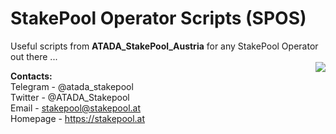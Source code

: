 # StakePool Operator Scripts (SPOS)

Useful scripts from **ATADA_StakePool_Austria** for any StakePool Operator out there ...<br>
<img src="https://www.stakepool.at/pics/stakepool_operator_scripts.png" border=0 align=right></img>

**Contacts:**<br>
Telegram - @atada_stakepool<br>
Twitter - @ATADA_Stakepool<br>
Email - stakepool@stakepool.at<br>
Homepage - https://stakepool.at
